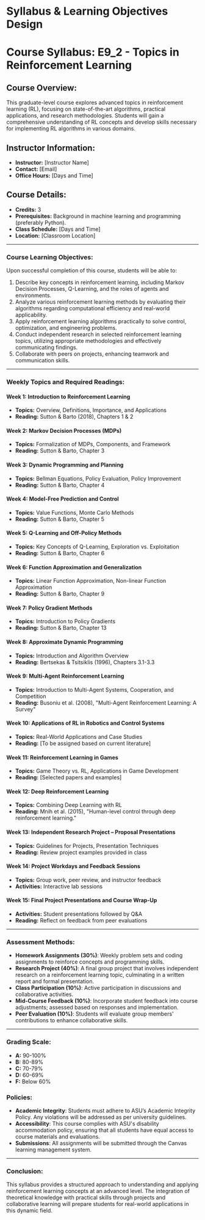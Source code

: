 Syllabus & Learning Objectives Design
=====================================

# Course Syllabus: E9_2 - Topics in Reinforcement Learning

## Course Overview:
This graduate-level course explores advanced topics in reinforcement learning (RL), focusing on state-of-the-art algorithms, practical applications, and research methodologies. Students will gain a comprehensive understanding of RL concepts and develop skills necessary for implementing RL algorithms in various domains.

## Instructor Information:
- **Instructor:** [Instructor Name]
- **Contact:** [Email]
- **Office Hours:** [Days and Time]

## Course Details:
- **Credits:** 3
- **Prerequisites:** Background in machine learning and programming (preferably Python).
- **Class Schedule:** [Days and Time]
- **Location:** [Classroom Location]

---

### Course Learning Objectives:
Upon successful completion of this course, students will be able to:
1. Describe key concepts in reinforcement learning, including Markov Decision Processes, Q-Learning, and the roles of agents and environments.
2. Analyze various reinforcement learning methods by evaluating their algorithms regarding computational efficiency and real-world applicability.
3. Apply reinforcement learning algorithms practically to solve control, optimization, and engineering problems.
4. Conduct independent research in selected reinforcement learning topics, utilizing appropriate methodologies and effectively communicating findings.
5. Collaborate with peers on projects, enhancing teamwork and communication skills.

---

### Weekly Topics and Required Readings:

#### Week 1: Introduction to Reinforcement Learning
- **Topics:** Overview, Definitions, Importance, and Applications  
- **Reading:** Sutton & Barto (2018), Chapters 1 & 2  

#### Week 2: Markov Decision Processes (MDPs)
- **Topics:** Formalization of MDPs, Components, and Framework  
- **Reading:** Sutton & Barto, Chapter 3  

#### Week 3: Dynamic Programming and Planning
- **Topics:** Bellman Equations, Policy Evaluation, Policy Improvement  
- **Reading:** Sutton & Barto, Chapter 4  

#### Week 4: Model-Free Prediction and Control
- **Topics:** Value Functions, Monte Carlo Methods  
- **Reading:** Sutton & Barto, Chapter 5  

#### Week 5: Q-Learning and Off-Policy Methods
- **Topics:** Key Concepts of Q-Learning, Exploration vs. Exploitation  
- **Reading:** Sutton & Barto, Chapter 6  

#### Week 6: Function Approximation and Generalization
- **Topics:** Linear Function Approximation, Non-linear Function Approximation  
- **Reading:** Sutton & Barto, Chapter 9  

#### Week 7: Policy Gradient Methods
- **Topics:** Introduction to Policy Gradients  
- **Reading:** Sutton & Barto, Chapter 13   

#### Week 8: Approximate Dynamic Programming
- **Topics:** Introduction and Algorithm Overview  
- **Reading:** Bertsekas & Tsitsiklis (1996), Chapters 3.1-3.3  

#### Week 9: Multi-Agent Reinforcement Learning
- **Topics:** Introduction to Multi-Agent Systems, Cooperation, and Competition  
- **Reading:** Busoniu et al. (2008), "Multi-Agent Reinforcement Learning: A Survey"  

#### Week 10: Applications of RL in Robotics and Control Systems
- **Topics:** Real-World Applications and Case Studies  
- **Reading:** [To be assigned based on current literature]  

#### Week 11: Reinforcement Learning in Games
- **Topics:** Game Theory vs. RL, Applications in Game Development  
- **Reading:** [Selected papers and examples]  

#### Week 12: Deep Reinforcement Learning
- **Topics:** Combining Deep Learning with RL  
- **Reading:** Mnih et al. (2015), "Human-level control through deep reinforcement learning."  

#### Week 13: Independent Research Project – Proposal Presentations
- **Topics:** Guidelines for Projects, Presentation Techniques  
- **Reading:** Review project examples provided in class  

#### Week 14: Project Workdays and Feedback Sessions
- **Topics:** Group work, peer review, and instructor feedback  
- **Activities:** Interactive lab sessions  

#### Week 15: Final Project Presentations and Course Wrap-Up
- **Activities:** Student presentations followed by Q&A  
- **Reading:** Reflect on feedback from peer evaluations  

---

### Assessment Methods:
- **Homework Assignments (30%)**: Weekly problem sets and coding assignments to reinforce concepts and programming skills.
- **Research Project (40%)**: A final group project that involves independent research on a reinforcement learning topic, culminating in a written report and formal presentation.
- **Class Participation (10%)**: Active participation in discussions and collaborative activities.
- **Mid-Course Feedback (10%)**: Incorporate student feedback into course adjustments; assessed based on responses and implementation.
- **Peer Evaluation (10%)**: Students will evaluate group members' contributions to enhance collaborative skills.

---

### Grading Scale:
- **A:** 90-100%
- **B:** 80-89%
- **C:** 70-79%
- **D:** 60-69%
- **F:** Below 60%

### Policies:
- **Academic Integrity**: Students must adhere to ASU’s Academic Integrity Policy. Any violations will be addressed as per university guidelines.
- **Accessibility**: This course complies with ASU's disability accommodation policy, ensuring that all students have equal access to course materials and evaluations.
- **Submissions**: All assignments will be submitted through the Canvas learning management system.

---

### Conclusion:
This syllabus provides a structured approach to understanding and applying reinforcement learning concepts at an advanced level. The integration of theoretical knowledge with practical skills through projects and collaborative learning will prepare students for real-world applications in this dynamic field.